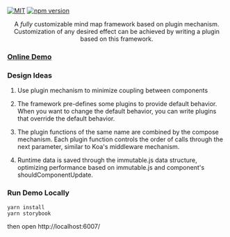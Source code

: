 <a href="https://github.com/awehook/blink-mind"><img src="https://img.shields.io/github/license/awehook/blink-mind.svg" alt="MIT"/></a>
[![npm version](https://img.shields.io/npm/v/@blink-mind/core.svg?style=flat)](https://www.npmjs.com/package/@blink-mind/core)
<p align="center">
  A <em>fully</em> customizable mind map framework based on plugin mechanism.
  Customization of any desired effect can be achieved by writing a plugin based on this framework.
</p>

### [Online Demo](https://awehook.github.io/blink-mind/)


### Design Ideas

1. Use plugin mechanism to minimize coupling between components

2. The framework pre-defines some plugins to provide default behavior. When you want to change the default behavior, you can write plugins that override the default behavior.

3. The plugin functions of the same name are combined by the compose mechanism. Each plugin function controls the order of calls through the next parameter, similar to Koa's middleware mechanism.

4. Runtime data is saved through the immutable.js data structure, optimizing performance based on immutable.js and component's shouldComponentUpdate.

### Run Demo Locally
```
yarn install
yarn storybook
```
then open http://localhost:6007/ 